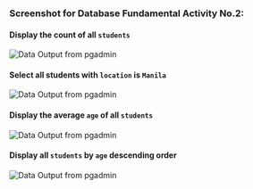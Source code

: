 ### Screenshot for Database Fundamental Activity No.2: 

#### Display the count of all `students`
![Data Output from pgadmin](https://scontent.fmnl25-1.fna.fbcdn.net/v/t1.15752-9/269118575_1525340957851878_7359877969988388944_n.png?_nc_cat=100&ccb=1-5&_nc_sid=ae9488&_nc_eui2=AeEEgnsnIK24mrEb7hC4lCQM4ABVI9MIDvjgAFUj0wgO-AQrYgczewyfU9PmClj0EBrRm3B3Arl7iPohoLBfmdXP&_nc_ohc=nPvZRh-Xa7YAX9kAdSn&_nc_oc=AQmVPs25b1dmuattVgFWDscWAhbV9ccHgCJU9FyxSf7rCFEel-mjPzehS45zztzBFoVr-y0JxGqsWIhmBz8Pw436&_nc_ht=scontent.fmnl25-1.fna&oh=03_AVLdwqNSGD6jJntLUZcHB9B-gHmvRF56V4-cIGZP7TBFJQ&oe=6216F35F)

#### Select all students with `location` is `Manila`
![Data Output from pgadmin](https://scontent.fmnl25-1.fna.fbcdn.net/v/t1.15752-9/271573783_635626244527795_2101149010212078771_n.png?_nc_cat=110&ccb=1-5&_nc_sid=ae9488&_nc_eui2=AeGa39ElqW8j-C1iw1XZbqcSTssq49i91qBOyyrj2L3WoPgjv2rMAOPg3r6yuCbiAk--LRBfkFQLpHUR1cyjuHzG&_nc_ohc=GimF-9PsjkwAX_rA_L5&_nc_ht=scontent.fmnl25-1.fna&oh=03_AVIhOg6GG6mq731RpNfAfBOHjNgARHF0W7A6qpR_Z-0Aiw&oe=621573EA)

#### Display the average `age` of all `students`
![Data Output from pgadmin](https://scontent.fmnl25-1.fna.fbcdn.net/v/t1.15752-9/271289210_493334612138101_3973738028556758459_n.png?_nc_cat=100&ccb=1-5&_nc_sid=ae9488&_nc_eui2=AeGT6RC10N9xyGp6bpnV2wY9MnlHzqWFC2gyeUfOpYULaGAdI3XMj8wL5Huo-4Gy-mTqxjuyV147rrhipit5vXfI&_nc_ohc=-S2rVCDiV-IAX-JjhRQ&_nc_ht=scontent.fmnl25-1.fna&oh=03_AVKvZcIojk8xCZrUbH509D8o3g0ksPyiw0rRqnm6oC-XJw&oe=6216E39B)

#### Display all `students` by `age` descending order
![Data Output from pgadmin](https://scontent.fmnl25-1.fna.fbcdn.net/v/t1.15752-9/271539809_607668423856143_1001225270374585521_n.png?_nc_cat=109&ccb=1-5&_nc_sid=ae9488&_nc_eui2=AeGR41Tm00_ULAVkblF6t0ozTPv-bg_Cu7NM-_5uD8K7s9_5AIJo-SumpE_RiCMu0ffhvwYqtgxG2Lo9GzCSkPn0&_nc_ohc=N4i7Tx9eEAEAX_Blosg&_nc_ht=scontent.fmnl25-1.fna&oh=03_AVIBDZmerBtxQJjzaeiSScfOU4UutAoD8QWuLrn_1AqjBA&oe=621744CA)